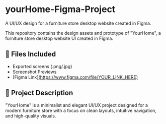 # yourHome-Figma-Project
A UI/UX design for a furniture store desktop website created in Figma.

This repository contains the design assets and prototype of "YourHome", a furniture store desktop website UI created in Figma.

## 📁 Files Included

- Exported screens (.png/.jpg)
- Screenshot Previews
- [Figma Link][(https://www.figma.com/file/YOUR_LINK_HERE)](https://www.figma.com/design/TrqGbNBBQ75126n1vLF6JX/Untitled?node-id=0-1&t=U6ngx6cSAV3CoZwV-1)

## 🔗 Project Description

"YourHome" is a minimalist and elegant UI/UX project designed for a modern furniture store with a focus on clean layouts, intuitive navigation, and high-quality visuals.

